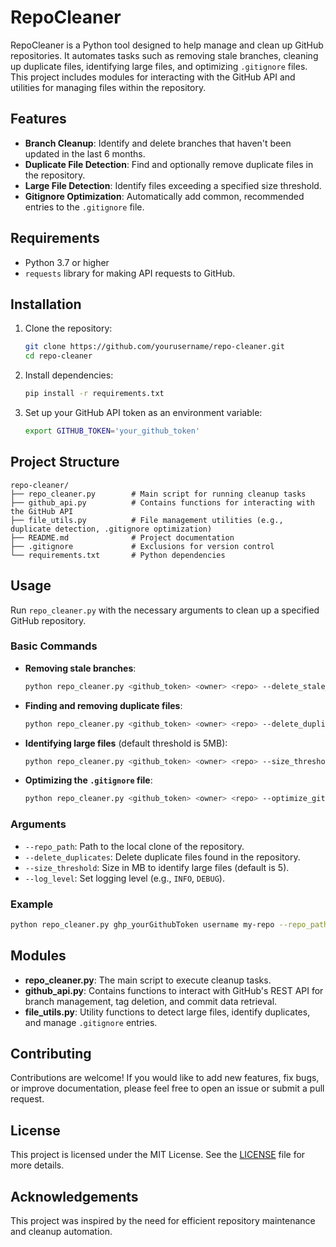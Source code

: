 # RepoCleaner

RepoCleaner is a Python tool designed to help manage and clean up GitHub repositories. It automates tasks such as removing stale branches, cleaning up duplicate files, identifying large files, and optimizing `.gitignore` files. This project includes modules for interacting with the GitHub API and utilities for managing files within the repository.

## Features

- **Branch Cleanup**: Identify and delete branches that haven't been updated in the last 6 months.
- **Duplicate File Detection**: Find and optionally remove duplicate files in the repository.
- **Large File Detection**: Identify files exceeding a specified size threshold.
- **Gitignore Optimization**: Automatically add common, recommended entries to the `.gitignore` file.

## Requirements

- Python 3.7 or higher
- `requests` library for making API requests to GitHub.

## Installation

1. Clone the repository:

    ```bash
    git clone https://github.com/yourusername/repo-cleaner.git
    cd repo-cleaner
    ```

2. Install dependencies:

    ```bash
    pip install -r requirements.txt
    ```

3. Set up your GitHub API token as an environment variable:

    ```bash
    export GITHUB_TOKEN='your_github_token'
    ```

## Project Structure

```
repo-cleaner/
├── repo_cleaner.py        # Main script for running cleanup tasks
├── github_api.py          # Contains functions for interacting with the GitHub API
├── file_utils.py          # File management utilities (e.g., duplicate detection, .gitignore optimization)
├── README.md              # Project documentation
├── .gitignore             # Exclusions for version control
└── requirements.txt       # Python dependencies
```

## Usage

Run `repo_cleaner.py` with the necessary arguments to clean up a specified GitHub repository.

### Basic Commands

- **Removing stale branches**:

    ```bash
    python repo_cleaner.py <github_token> <owner> <repo> --delete_stale_branches
    ```

- **Finding and removing duplicate files**:

    ```bash
    python repo_cleaner.py <github_token> <owner> <repo> --delete_duplicates
    ```

- **Identifying large files** (default threshold is 5MB):

    ```bash
    python repo_cleaner.py <github_token> <owner> <repo> --size_threshold 5
    ```

- **Optimizing the `.gitignore` file**:

    ```bash
    python repo_cleaner.py <github_token> <owner> <repo> --optimize_gitignore
    ```

### Arguments

- `--repo_path`: Path to the local clone of the repository.
- `--delete_duplicates`: Delete duplicate files found in the repository.
- `--size_threshold`: Size in MB to identify large files (default is 5).
- `--log_level`: Set logging level (e.g., `INFO`, `DEBUG`).

### Example

```bash
python repo_cleaner.py ghp_yourGithubToken username my-repo --repo_path "./my-local-repo" --delete_duplicates --size_threshold 10 --log_level DEBUG
```

## Modules

- **repo_cleaner.py**: The main script to execute cleanup tasks.
- **github_api.py**: Contains functions to interact with GitHub's REST API for branch management, tag deletion, and commit data retrieval.
- **file_utils.py**: Utility functions to detect large files, identify duplicates, and manage `.gitignore` entries.

## Contributing

Contributions are welcome! If you would like to add new features, fix bugs, or improve documentation, please feel free to open an issue or submit a pull request.

## License

This project is licensed under the MIT License. See the [LICENSE](LICENSE) file for more details.

## Acknowledgements

This project was inspired by the need for efficient repository maintenance and cleanup automation.

